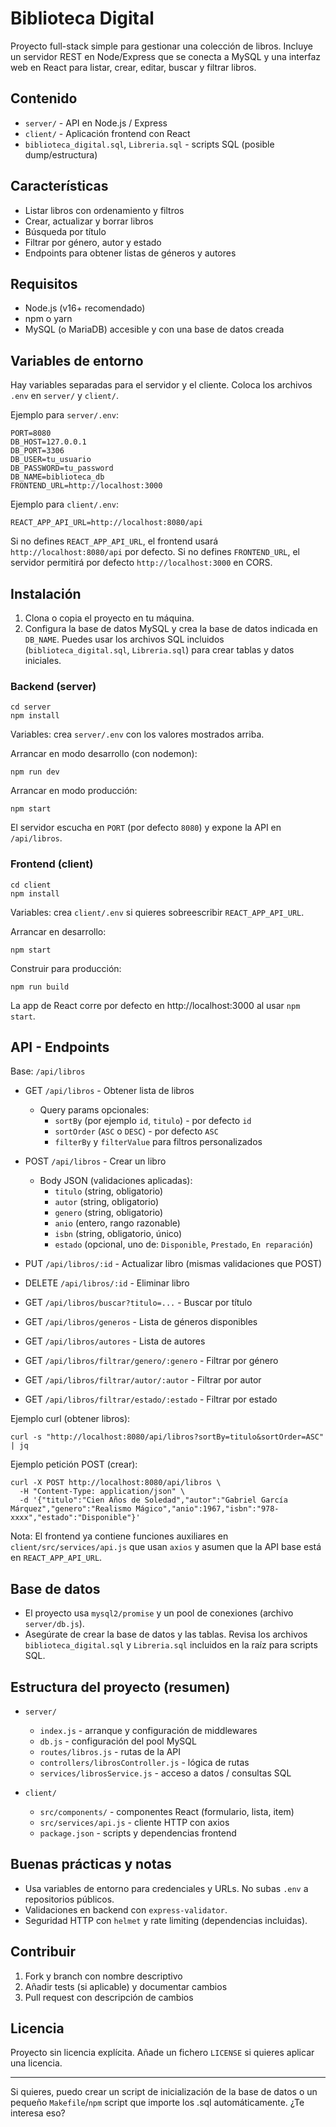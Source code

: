 # Biblioteca Digital

Proyecto full-stack simple para gestionar una colección de libros. Incluye un servidor REST en Node/Express que se conecta a MySQL y una interfaz web en React para listar, crear, editar, buscar y filtrar libros.

## Contenido

- `server/` - API en Node.js / Express
- `client/` - Aplicación frontend con React
- `biblioteca_digital.sql`, `Libreria.sql` - scripts SQL (posible dump/estructura)

## Características

- Listar libros con ordenamiento y filtros
- Crear, actualizar y borrar libros
- Búsqueda por título
- Filtrar por género, autor y estado
- Endpoints para obtener listas de géneros y autores

## Requisitos

- Node.js (v16+ recomendado)
- npm o yarn
- MySQL (o MariaDB) accesible y con una base de datos creada

## Variables de entorno

Hay variables separadas para el servidor y el cliente. Coloca los archivos `.env` en `server/` y `client/`.

Ejemplo para `server/.env`:

```
PORT=8080
DB_HOST=127.0.0.1
DB_PORT=3306
DB_USER=tu_usuario
DB_PASSWORD=tu_password
DB_NAME=biblioteca_db
FRONTEND_URL=http://localhost:3000
```

Ejemplo para `client/.env`:

```
REACT_APP_API_URL=http://localhost:8080/api
```

Si no defines `REACT_APP_API_URL`, el frontend usará `http://localhost:8080/api` por defecto. Si no defines `FRONTEND_URL`, el servidor permitirá por defecto `http://localhost:3000` en CORS.

## Instalación

1. Clona o copia el proyecto en tu máquina.
2. Configura la base de datos MySQL y crea la base de datos indicada en `DB_NAME`. Puedes usar los archivos SQL incluidos (`biblioteca_digital.sql`, `Libreria.sql`) para crear tablas y datos iniciales.

### Backend (server)

```
cd server
npm install
```

Variables: crea `server/.env` con los valores mostrados arriba.

Arrancar en modo desarrollo (con nodemon):

```
npm run dev
```

Arrancar en modo producción:

```
npm start
```

El servidor escucha en `PORT` (por defecto `8080`) y expone la API en `/api/libros`.

### Frontend (client)

```
cd client
npm install
```

Variables: crea `client/.env` si quieres sobreescribir `REACT_APP_API_URL`.

Arrancar en desarrollo:

```
npm start
```

Construir para producción:

```
npm run build
```

La app de React corre por defecto en http://localhost:3000 al usar `npm start`.

## API - Endpoints

Base: `/api/libros`

- GET `/api/libros` - Obtener lista de libros
  - Query params opcionales:
    - `sortBy` (por ejemplo `id`, `titulo`) - por defecto `id`
    - `sortOrder` (`ASC` o `DESC`) - por defecto `ASC`
    - `filterBy` y `filterValue` para filtros personalizados

- POST `/api/libros` - Crear un libro
  - Body JSON (validaciones aplicadas):
    - `titulo` (string, obligatorio)
    - `autor` (string, obligatorio)
    - `genero` (string, obligatorio)
    - `anio` (entero, rango razonable)
    - `isbn` (string, obligatorio, único)
    - `estado` (opcional, uno de: `Disponible`, `Prestado`, `En reparación`)

- PUT `/api/libros/:id` - Actualizar libro (mismas validaciones que POST)

- DELETE `/api/libros/:id` - Eliminar libro

- GET `/api/libros/buscar?titulo=...` - Buscar por título

- GET `/api/libros/generos` - Lista de géneros disponibles

- GET `/api/libros/autores` - Lista de autores

- GET `/api/libros/filtrar/genero/:genero` - Filtrar por género

- GET `/api/libros/filtrar/autor/:autor` - Filtrar por autor

- GET `/api/libros/filtrar/estado/:estado` - Filtrar por estado

Ejemplo curl (obtener libros):

```
curl -s "http://localhost:8080/api/libros?sortBy=titulo&sortOrder=ASC" | jq
```

Ejemplo petición POST (crear):

```
curl -X POST http://localhost:8080/api/libros \
  -H "Content-Type: application/json" \
  -d '{"titulo":"Cien Años de Soledad","autor":"Gabriel García Márquez","genero":"Realismo Mágico","anio":1967,"isbn":"978-xxxx","estado":"Disponible"}'
```

Nota: El frontend ya contiene funciones auxiliares en `client/src/services/api.js` que usan `axios` y asumen que la API base está en `REACT_APP_API_URL`.

## Base de datos

- El proyecto usa `mysql2/promise` y un pool de conexiones (archivo `server/db.js`).
- Asegúrate de crear la base de datos y las tablas. Revisa los archivos `biblioteca_digital.sql` y `Libreria.sql` incluidos en la raíz para scripts SQL.

## Estructura del proyecto (resumen)

- `server/`
  - `index.js` - arranque y configuración de middlewares
  - `db.js` - configuración del pool MySQL
  - `routes/libros.js` - rutas de la API
  - `controllers/librosController.js` - lógica de rutas
  - `services/librosService.js` - acceso a datos / consultas SQL

- `client/`
  - `src/components/` - componentes React (formulario, lista, item)
  - `src/services/api.js` - cliente HTTP con axios
  - `package.json` - scripts y dependencias frontend

## Buenas prácticas y notas

- Usa variables de entorno para credenciales y URLs. No subas `.env` a repositorios públicos.
- Validaciones en backend con `express-validator`.
- Seguridad HTTP con `helmet` y rate limiting (dependencias incluidas).

## Contribuir

1. Fork y branch con nombre descriptivo
2. Añadir tests (si aplicable) y documentar cambios
3. Pull request con descripción de cambios

## Licencia

Proyecto sin licencia explícita. Añade un fichero `LICENSE` si quieres aplicar una licencia.

---

Si quieres, puedo crear un script de inicialización de la base de datos o un pequeño `Makefile`/`npm` script que importe los .sql automáticamente. ¿Te interesa eso?
